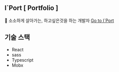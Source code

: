 ## I`Port [ Portfolio ]

📖 소소하게 살아가는, 하고싶은것을 하는 개발자
[Go to I`Port](https://jominhui.github.io/portfolio/)

## 기술 스택

- React
- sass
- Typescript
- Mobx
